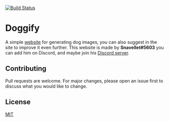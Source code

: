 [![Build Status](https://travis-ci.com/Snavellet/doggify.svg?token=ggtLbMhD1FujrqhkiCNq&branch=master)](https://travis-ci.com/Snavellet/doggify)

# Doggify

A simple [website](https://doggify.xyz/) for generating dog images, you can also suggest in the site to improve it even further. This website is made by **Snavellet#5603** you can add him on Discord, and maybe join his [Discord server](https://discord.gg/NDh4XSY).

## Contributing

Pull requests are welcome. For major changes, please open an issue first to discuss what you would like to change.

## License

[MIT](https://choosealicense.com/licenses/mit/)
